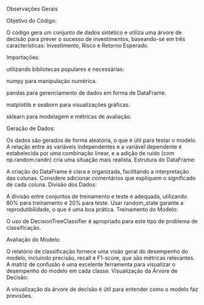 Observações Gerais

Objetivo do Código:

O código gera um conjunto de dados sintético e utiliza uma árvore de decisão para prever o sucesso de investimentos, baseando-se em três características: Investimento, Risco e Retorno Esperado.

Importações:

utilizando bibliotecas populares e necessárias:

numpy para manipulação numérica.

pandas para gerenciamento de dados em forma de DataFrame.

matplotlib e seaborn para visualizações gráficas.

sklearn para modelagem e métricas de avaliação.

Geração de Dados:

Os dados são gerados de forma aleatória, o que é útil para testar o modelo.
A relação entre as variáveis independentes e a variável dependente é estabelecida por uma combinação linear, e a adição de ruído (com np.random.randn) cria uma situação mais realista.
Estrutura do DataFrame:

A criação do DataFrame é clara e organizada, facilitando a interpretação das colunas.
Considere adicionar comentários que expliquem o significado de cada coluna.
Divisão dos Dados:

A divisão entre conjuntos de treinamento e teste é adequada, utilizando 80% para treinamento e 20% para teste.
Usar random_state garante a reprodutibilidade, o que é uma boa prática.
Treinamento do Modelo:

O uso de DecisionTreeClassifier é apropriado para este tipo de problema de classificação.

Avaliação do Modelo:

O relatório de classificação fornece uma visão geral do desempenho do modelo, incluindo precisão, recall e F1-score, que são métricas relevantes.
A matriz de confusão é uma excelente ferramenta para visualizar o desempenho do modelo em cada classe.
Visualização da Árvore de Decisão:

A visualização da árvore de decisão é útil para entender como o modelo faz previsões. 

